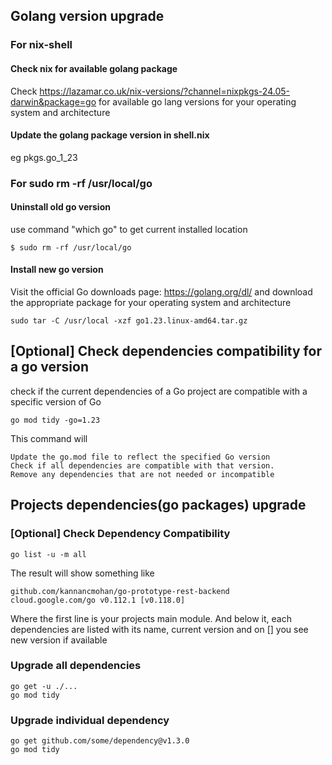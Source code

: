 
## Golang version upgrade
### For nix-shell
#### Check nix for available golang package
Check https://lazamar.co.uk/nix-versions/?channel=nixpkgs-24.05-darwin&package=go for available go lang versions for your operating system and architecture

#### Update the golang package version in shell.nix
eg pkgs.go_1_23

### For sudo rm -rf /usr/local/go

#### Uninstall old go version 
use command "which go" to get current installed location 
```
$ sudo rm -rf /usr/local/go
```

#### Install new go version 
Visit the official Go downloads page: https://golang.org/dl/ and download the appropriate package for your operating system and architecture
```
sudo tar -C /usr/local -xzf go1.23.linux-amd64.tar.gz
```

## [Optional] Check dependencies compatibility for a go version
check if the current dependencies of a Go project are compatible with a specific version of Go
```
go mod tidy -go=1.23
```
This command will 

    Update the go.mod file to reflect the specified Go version
    Check if all dependencies are compatible with that version.
    Remove any dependencies that are not needed or incompatible

## Projects dependencies(go packages) upgrade

### [Optional] Check Dependency Compatibility
```
go list -u -m all
```
The result will show something like 
```
github.com/kannancmohan/go-prototype-rest-backend
cloud.google.com/go v0.112.1 [v0.118.0]
```
Where the first line is your projects main module. And below it, each dependencies are listed with its name, current version and on [] you see new version if available

### Upgrade all dependencies 
```
go get -u ./...
go mod tidy
```

### Upgrade individual dependency
```
go get github.com/some/dependency@v1.3.0
go mod tidy
```